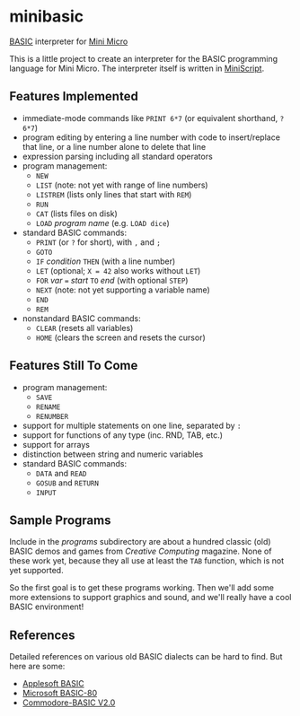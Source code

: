 # minibasic
[BASIC](https://en.wikipedia.org/wiki/BASIC) interpreter for [Mini Micro](https:miniscript.org/MiniMicro/)


This is a little project to create an interpreter for the BASIC programming language for Mini Micro.  The interpreter itself is written in [MiniScript](https://miniscript.org).

## Features Implemented ##

- immediate-mode commands like `PRINT 6*7` (or equivalent shorthand, `?6*7`)
- program editing by entering a line number with code to insert/replace that line, or a line number alone to delete that line
- expression parsing including all standard operators
- program management:
  - `NEW`
  - `LIST` (note: not yet with range of line numbers)
  - `LISTREM` (lists only lines that start with `REM`)
  - `RUN`
  - `CAT` (lists files on disk)
  - `LOAD` _program name_ (e.g. `LOAD dice`)
- standard BASIC commands:
  - `PRINT` (or `?` for short), with `,` and `;`
  - `GOTO`
  - `IF` _condition_ `THEN` (with a line number)
  - `LET` (optional; `X = 42` also works without `LET`)
  - `FOR` _var_ `=` _start_ `TO` _end_ (with optional `STEP`)
  - `NEXT` (note: not yet supporting a variable name)
  - `END`
  - `REM`
- nonstandard BASIC commands:
  - `CLEAR` (resets all variables)
  - `HOME` (clears the screen and resets the cursor)

## Features Still To Come ##

- program management:
  - `SAVE`
  - `RENAME`
  - `RENUMBER`
- support for multiple statements on one line, separated by `:`
- support for functions of any type (inc. RND, TAB, etc.)
- support for arrays
- distinction between string and numeric variables
- standard BASIC commands:
  - `DATA` and `READ`
  - `GOSUB` and `RETURN`
  - `INPUT`

## Sample Programs

Include in the _programs_ subdirectory are about a hundred classic (old) BASIC demos and games from _Creative Computing_ magazine.  None of these work yet, because they all use at least the `TAB` function, which is not yet supported.

So the first goal is to get these programs working.  Then we'll add some more extensions to support graphics and sound, and we'll really have a cool BASIC environment!

## References

Detailed references on various old BASIC dialects can be hard to find.  But here are some:

- [Applesoft BASIC](https://www.calormen.com/jsbasic/reference.html)
- [Microsoft BASIC-80](https://usermanual.wiki/Document/BASIC8028MBASIC29ReferenceManual.204768585/view)
- [Commodore-BASIC V2.0](https://www.c64-wiki.com/wiki/C64-Commands)
